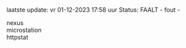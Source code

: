laatste update: 
vr 01-12-2023 17:58   uur 
Status: FAALT - fout - 
<div class="service R">nexus</div><div class="service Y">microstation</div><div class="service Y">httpstat</div>
